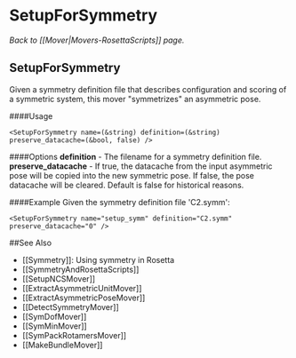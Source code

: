 # SetupForSymmetry
*Back to [[Mover|Movers-RosettaScripts]] page.*
## SetupForSymmetry

Given a symmetry definition file that describes configuration and scoring of a symmetric system, this mover "symmetrizes" an asymmetric pose.

####Usage
```
<SetupForSymmetry name=(&string) definition=(&string) preserve_datacache=(&bool, false) />
```

####Options
**definition** - The filename for a symmetry definition file.
**preserve_datacache** - If true, the datacache from the input asymmetric pose will be copied into the new symmetric pose. If false, the pose datacache will be cleared.  Default is false for historical reasons.

####Example
Given the symmetry definition file 'C2.symm':
```
<SetupForSymmetry name="setup_symm" definition="C2.symm" preserve_datacache="0" />
```

##See Also

* [[Symmetry]]: Using symmetry in Rosetta
* [[SymmetryAndRosettaScripts]]
* [[SetupNCSMover]]
* [[ExtractAsymmetricUnitMover]]
* [[ExtractAsymmetricPoseMover]]
* [[DetectSymmetryMover]]
* [[SymDofMover]]
* [[SymMinMover]]
* [[SymPackRotamersMover]]
* [[MakeBundleMover]]
